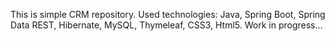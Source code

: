 This is simple CRM repository.
Used technologies: Java, Spring Boot, Spring Data REST, Hibernate, MySQL, Thymeleaf, CSS3, Html5.
Work in progress...
